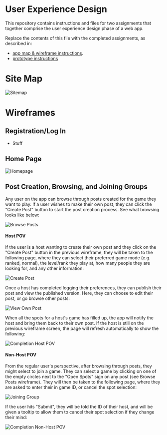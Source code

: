 # User Experience Design

This repository contains instructions and files for two assignments that together comprise the user experience design phase of a web app.

Replace the contents of this file with the completed assignments, as described in:

- [app map & wireframe instructions](instructions-0a-app-map-wireframes.md).
- [prototype instructions](instructions-0b-prototyping.md)

# Site Map

![Sitemap](ux-design/Sitemap.png)

# Wireframes

## Registration/Log In

* Stuff

## Home Page

![Homepage](ux-design/homepage.png)

## Post Creation, Browsing, and Joining Groups

Any user on the app can browse through posts created for the game they want to play. If a user wishes to make their own post, they can click the "Create Post" button to start the post creation process. See what browsing looks like below:

![Browse Posts](ux-design/browse-posts.png)

#### Host POV

If the user is a host wanting to create their own post and they click on the "Create Post" button in the previous wireframe, they will be taken to the following page, where they can select their preferred game mode (e.g. ranked, normal), the level/rank they play at, how many people they are looking for, and any other information:

![Create Post](ux-design/create-post.png)

Once a host has completed logging their preferences, they can publish their post and view the published version. Here, they can choose to edit their post, or go browse other posts:

![View Own Post](ux-design/view-own-post.png)

When all the spots for a host's game has filled up, the app will notify the host and bring them back to their own post. If the host is still on the previous wireframe screen, the page will refresh automatically to show the following:

![Completion Host POV](ux-design/completion-host-pov.png)

#### Non-Host POV

From the regular user's perspective, after browsing through posts, they might select to join a game. They can select a game by clicking on one of the empty circles next to the "Open Spots" sign on any post (see Browse Posts wireframe). They will then be taken to the following page, where they are asked to enter their in game ID, or cancel the spot selection:

![Joining Group](ux-design/after-joining-group.png)

If the user hits "Submit", they will be told the ID of their host, and will be given a tooltip to allow them to cancel their spot selection if they change their mind:

![Completion Non-Host POV](ux-design/journey-completion.png)